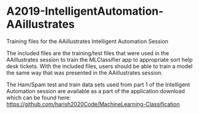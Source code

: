 # A2019-IntelligentAutomation-AAillustrates
Training files for the AAillustrates Intelligent Automation Session

The included files are the training/test files that were used in the AAillustrates session to train the MLClassifier app to appropriate sort help desk tickets. With the included files, users should be able to train a model the same way that was presented in the AAillustrates session.

The Ham/Spam test and train data sets used from part 1 of the Intelligent Automation session are available as a part of the application download which can be found here: https://github.com/harish2020Code/MachineLearning-Classification
